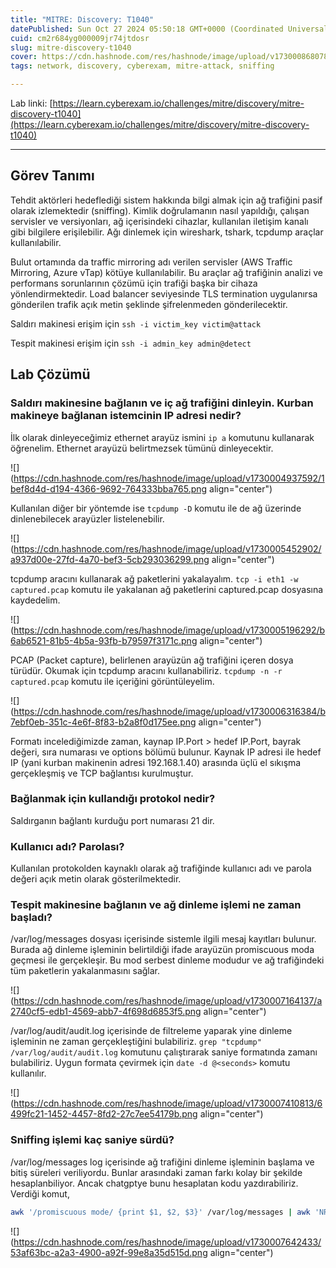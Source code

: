 ```yaml
---
title: "MITRE: Discovery: T1040"
datePublished: Sun Oct 27 2024 05:50:18 GMT+0000 (Coordinated Universal Time)
cuid: cm2r684yg000009jr74jtdosr
slug: mitre-discovery-t1040
cover: https://cdn.hashnode.com/res/hashnode/image/upload/v1730008680780/102cee8a-7ed0-41b2-91b2-8ed4b3ddeaf6.png
tags: network, discovery, cyberexam, mitre-attack, sniffing

---
```


Lab linki: [https://learn.cyberexam.io/challenges/mitre/discovery/mitre-discovery-t1040](https://learn.cyberexam.io/challenges/mitre/discovery/mitre-discovery-t1040)

---

## Görev Tanımı

Tehdit aktörleri hedeflediği sistem hakkında bilgi almak için ağ trafiğini pasif olarak izlemektedir (sniffing). Kimlik doğrulamanın nasıl yapıldığı, çalışan servisler ve versiyonları, ağ içerisindeki cihazlar, kullanılan iletişim kanalı gibi bilgilere erişilebilir. Ağı dinlemek için wireshark, tshark, tcpdump araçlar kullanılabilir.

Bulut ortamında da traffic mirroring adı verilen servisler (AWS Traffic Mirroring, Azure vTap) kötüye kullanılabilir. Bu araçlar ağ trafiğinin analizi ve performans sorunlarının çözümü için trafiği başka bir cihaza yönlendirmektedir. Load balancer seviyesinde TLS termination uygulanırsa gönderilen trafik açık metin şeklinde şifrelenmeden gönderilecektir.

Saldırı makinesi erişim için `ssh -i victim_key victim@attack`

Tespit makinesi erişim için `ssh -i admin_key admin@detect`

## Lab Çözümü

### Saldırı makinesine bağlanın ve iç ağ trafiğini dinleyin. Kurban makineye bağlanan istemcinin IP adresi nedir?

İlk olarak dinleyeceğimiz ethernet arayüz ismini `ip a` komutunu kullanarak öğrenelim. Ethernet arayüzü belirtmezsek tümünü dinleyecektir.

![](https://cdn.hashnode.com/res/hashnode/image/upload/v1730004937592/1bef8d4d-d194-4366-9692-764333bba765.png align="center")

Kullanılan diğer bir yöntemde ise `tcpdump -D` komutu ile de ağ üzerinde dinlenebilecek arayüzler listelenebilir.

![](https://cdn.hashnode.com/res/hashnode/image/upload/v1730005452902/a937d00e-27fd-4a70-bef3-5cb293036299.png align="center")

tcpdump aracını kullanarak ağ paketlerini yakalayalım. `tcp -i eth1 -w captured.pcap` komutu ile yakalanan ağ paketlerini captured.pcap dosyasına kaydedelim.

![](https://cdn.hashnode.com/res/hashnode/image/upload/v1730005196292/b6ab6521-81b5-4b5a-93fb-b79597f3171c.png align="center")

PCAP (Packet capture), belirlenen arayüzün ağ trafiğini içeren dosya türüdür. Okumak için tcpdump aracını kullanabiliriz. `tcpdump -n -r captured.pcap` komutu ile içeriğini görüntüleyelim.

![](https://cdn.hashnode.com/res/hashnode/image/upload/v1730006316384/b7ebf0eb-351c-4e6f-8f83-b2a8f0d175ee.png align="center")

Formatı incelediğimizde zaman, kaynap IP.Port &gt; hedef IP.Port, bayrak değeri, sıra numarası ve options bölümü bulunur. Kaynak IP adresi ile hedef IP (yani kurban makinenin adresi 192.168.1.40) arasında üçlü el sıkışma gerçekleşmiş ve TCP bağlantısı kurulmuştur.

### Bağlanmak için kullandığı protokol nedir?

Saldırganın bağlantı kurduğu port numarası 21 dir.

### Kullanıcı adı? Parolası?

Kullanılan protokolden kaynaklı olarak ağ trafiğinde kullanıcı adı ve parola değeri açık metin olarak gösterilmektedir.

### Tespit makinesine bağlanın ve ağ dinleme işlemi ne zaman başladı?

/var/log/messages dosyası içerisinde sistemle ilgili mesaj kayıtları bulunur. Burada ağ dinleme işleminin belirtildiği ifade arayüzün promiscuous moda geçmesi ile gerçekleşir. Bu mod serbest dinleme modudur ve ağ trafiğindeki tüm paketlerin yakalanmasını sağlar.

![](https://cdn.hashnode.com/res/hashnode/image/upload/v1730007164137/a2740cf5-edb1-4569-abb7-4f698d6853f5.png align="center")

/var/log/audit/audit.log içerisinde de filtreleme yaparak yine dinleme işleminin ne zaman gerçekleştiğini bulabiliriz. `grep "tcpdump" /var/log/audit/audit.log` komutunu çalıştırarak saniye formatında zamanı bulabiliriz. Uygun formata çevirmek için `date -d @<seconds>` komutu kullanılır.

![](https://cdn.hashnode.com/res/hashnode/image/upload/v1730007410813/6499fc21-1452-4457-8fd2-27c7ee54179b.png align="center")

### Sniffing işlemi kaç saniye sürdü?

/var/log/messages log içerisinde ağ trafiğini dinleme işleminin başlama ve bitiş süreleri veriliyordu. Bunlar arasındaki zaman farkı kolay bir şekilde hesaplanbiliyor. Ancak chatgptye bunu hesaplatan kodu yazdırabiliriz. Verdiği komut,

```bash
awk '/promiscuous mode/ {print $1, $2, $3}' /var/log/messages | awk 'NR==1{start=$0} END{end=$0; cmd="date -d ""start"" +%s"; cmd | getline s; close(cmd); cmd="date -d ""end"" +%s"; cmd | getline e; close(cmd); print "Sniffing Süresi: " (e-s) " saniye"}'
```

![](https://cdn.hashnode.com/res/hashnode/image/upload/v1730007642433/53af63bc-a2a3-4900-a92f-99e8a35d515d.png align="center")